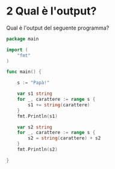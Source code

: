 # 2 Qual è l'output?

Qual è l'output del seguente programma?

```go
package main

import (
	"fmt"
)

func main() {

	s := "Papà!"

	var s1 string
	for _, carattere := range s {
		s1 += string(carattere)
	}
	fmt.Println(s1)

	var s2 string
	for _, carattere := range s {
		s2 = string(carattere) + s2
	}
	fmt.Println(s2)

}
```